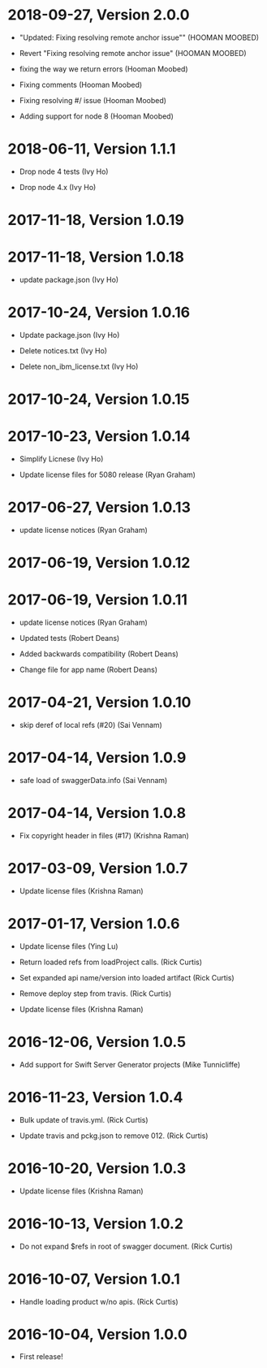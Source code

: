 2018-09-27, Version 2.0.0
=========================

 * "Updated: Fixing resolving  remote anchor issue"" (HOOMAN MOOBED)

 * Revert "Fixing resolving  remote anchor issue" (HOOMAN MOOBED)

 * fixing the way we return errors (Hooman Moobed)

 * Fixing comments (Hooman Moobed)

 * Fixing resolving  #/ issue (Hooman Moobed)

 * Adding support for node 8 (Hooman Moobed)


2018-06-11, Version 1.1.1
=========================

 * Drop node 4 tests (Ivy Ho)

 * Drop node 4.x (Ivy Ho)


2017-11-18, Version 1.0.19
==========================



2017-11-18, Version 1.0.18
==========================

 * update package.json (Ivy Ho)


2017-10-24, Version 1.0.16
==========================

 * Update package.json (Ivy Ho)

 * Delete notices.txt (Ivy Ho)

 * Delete non_ibm_license.txt (Ivy Ho)


2017-10-24, Version 1.0.15
==========================



2017-10-23, Version 1.0.14
==========================

 * Simplify Licnese (Ivy Ho)

 * Update license files for 5080 release (Ryan Graham)


2017-06-27, Version 1.0.13
==========================

 * update license notices (Ryan Graham)


2017-06-19, Version 1.0.12
==========================



2017-06-19, Version 1.0.11
==========================

 * update license notices (Ryan Graham)

 * Updated tests (Robert Deans)

 * Added backwards compatibility (Robert Deans)

 * Change file for app name (Robert Deans)


2017-04-21, Version 1.0.10
==========================

 * skip deref of local refs (#20) (Sai Vennam)


2017-04-14, Version 1.0.9
=========================

 * safe load of swaggerData.info (Sai Vennam)


2017-04-14, Version 1.0.8
=========================

 * Fix copyright header in files (#17) (Krishna Raman)


2017-03-09, Version 1.0.7
=========================

 * Update license files (Krishna Raman)


2017-01-17, Version 1.0.6
=========================

 * Update license files (Ying Lu)

 * Return loaded refs from loadProject calls. (Rick Curtis)

 * Set expanded api name/version into loaded artifact (Rick Curtis)

 * Remove deploy step from travis. (Rick Curtis)

 * Update license files (Krishna Raman)


2016-12-06, Version 1.0.5
=========================

 * Add support for Swift Server Generator projects (Mike Tunnicliffe)


2016-11-23, Version 1.0.4
=========================

 * Bulk update of travis.yml. (Rick Curtis)

 * Update travis and pckg.json to remove 012. (Rick Curtis)


2016-10-20, Version 1.0.3
=========================

 * Update license files (Krishna Raman)


2016-10-13, Version 1.0.2
=========================

 * Do not expand $refs in root of swagger document. (Rick Curtis)


2016-10-07, Version 1.0.1
=========================

 * Handle loading product w/no apis. (Rick Curtis)


2016-10-04, Version 1.0.0
=========================

 * First release!
